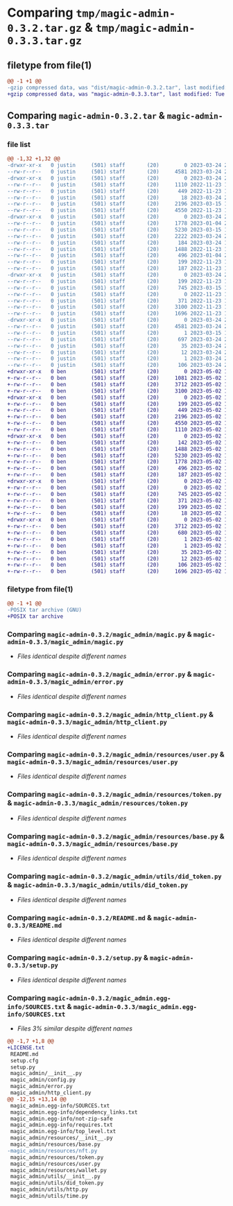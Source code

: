 # Comparing `tmp/magic-admin-0.3.2.tar.gz` & `tmp/magic-admin-0.3.3.tar.gz`

## filetype from file(1)

```diff
@@ -1 +1 @@
-gzip compressed data, was "dist/magic-admin-0.3.2.tar", last modified: Fri Mar 24 22:34:48 2023, max compression
+gzip compressed data, was "magic-admin-0.3.3.tar", last modified: Tue May  2 19:03:50 2023, max compression
```

## Comparing `magic-admin-0.3.2.tar` & `magic-admin-0.3.3.tar`

### file list

```diff
@@ -1,32 +1,32 @@
-drwxr-xr-x   0 justin     (501) staff       (20)        0 2023-03-24 22:34:48.000000 magic-admin-0.3.2/
--rw-r--r--   0 justin     (501) staff       (20)     4581 2023-03-24 22:34:48.000000 magic-admin-0.3.2/PKG-INFO
-drwxr-xr-x   0 justin     (501) staff       (20)        0 2023-03-24 22:34:48.000000 magic-admin-0.3.2/magic_admin/
--rw-r--r--   0 justin     (501) staff       (20)     1110 2022-11-23 19:09:59.000000 magic-admin-0.3.2/magic_admin/magic.py
--rw-r--r--   0 justin     (501) staff       (20)      449 2022-11-23 19:09:59.000000 magic-admin-0.3.2/magic_admin/config.py
--rw-r--r--   0 justin     (501) staff       (20)       18 2023-03-24 22:34:14.000000 magic-admin-0.3.2/magic_admin/version.py
--rw-r--r--   0 justin     (501) staff       (20)     2196 2023-03-15 18:09:32.000000 magic-admin-0.3.2/magic_admin/error.py
--rw-r--r--   0 justin     (501) staff       (20)     4550 2022-11-23 19:09:59.000000 magic-admin-0.3.2/magic_admin/http_client.py
-drwxr-xr-x   0 justin     (501) staff       (20)        0 2023-03-24 22:34:48.000000 magic-admin-0.3.2/magic_admin/resources/
--rw-r--r--   0 justin     (501) staff       (20)     1778 2023-01-04 23:30:48.000000 magic-admin-0.3.2/magic_admin/resources/user.py
--rw-r--r--   0 justin     (501) staff       (20)     5230 2023-03-15 18:09:32.000000 magic-admin-0.3.2/magic_admin/resources/token.py
--rw-r--r--   0 justin     (501) staff       (20)     2222 2023-03-24 22:34:14.000000 magic-admin-0.3.2/magic_admin/resources/nft.py
--rw-r--r--   0 justin     (501) staff       (20)      184 2023-03-24 19:59:14.000000 magic-admin-0.3.2/magic_admin/resources/__init__.py
--rw-r--r--   0 justin     (501) staff       (20)     1488 2022-11-23 19:09:59.000000 magic-admin-0.3.2/magic_admin/resources/base.py
--rw-r--r--   0 justin     (501) staff       (20)      496 2023-01-04 23:30:48.000000 magic-admin-0.3.2/magic_admin/resources/wallet.py
--rw-r--r--   0 justin     (501) staff       (20)      199 2022-11-23 19:09:59.000000 magic-admin-0.3.2/magic_admin/__init__.py
--rw-r--r--   0 justin     (501) staff       (20)      187 2022-11-23 19:09:59.000000 magic-admin-0.3.2/magic_admin/response.py
-drwxr-xr-x   0 justin     (501) staff       (20)        0 2023-03-24 22:34:48.000000 magic-admin-0.3.2/magic_admin/utils/
--rw-r--r--   0 justin     (501) staff       (20)      199 2022-11-23 19:09:59.000000 magic-admin-0.3.2/magic_admin/utils/time.py
--rw-r--r--   0 justin     (501) staff       (20)      745 2023-03-15 18:09:32.000000 magic-admin-0.3.2/magic_admin/utils/did_token.py
--rw-r--r--   0 justin     (501) staff       (20)        0 2022-11-23 19:09:59.000000 magic-admin-0.3.2/magic_admin/utils/__init__.py
--rw-r--r--   0 justin     (501) staff       (20)      371 2022-11-23 19:09:59.000000 magic-admin-0.3.2/magic_admin/utils/http.py
--rw-r--r--   0 justin     (501) staff       (20)     3100 2022-11-23 19:09:59.000000 magic-admin-0.3.2/README.md
--rw-r--r--   0 justin     (501) staff       (20)     1696 2022-11-23 19:09:59.000000 magic-admin-0.3.2/setup.py
-drwxr-xr-x   0 justin     (501) staff       (20)        0 2023-03-24 22:34:48.000000 magic-admin-0.3.2/magic_admin.egg-info/
--rw-r--r--   0 justin     (501) staff       (20)     4581 2023-03-24 22:34:48.000000 magic-admin-0.3.2/magic_admin.egg-info/PKG-INFO
--rw-r--r--   0 justin     (501) staff       (20)        1 2023-03-15 18:10:58.000000 magic-admin-0.3.2/magic_admin.egg-info/not-zip-safe
--rw-r--r--   0 justin     (501) staff       (20)      697 2023-03-24 22:34:48.000000 magic-admin-0.3.2/magic_admin.egg-info/SOURCES.txt
--rw-r--r--   0 justin     (501) staff       (20)       35 2023-03-24 22:34:48.000000 magic-admin-0.3.2/magic_admin.egg-info/requires.txt
--rw-r--r--   0 justin     (501) staff       (20)       12 2023-03-24 22:34:48.000000 magic-admin-0.3.2/magic_admin.egg-info/top_level.txt
--rw-r--r--   0 justin     (501) staff       (20)        1 2023-03-24 22:34:48.000000 magic-admin-0.3.2/magic_admin.egg-info/dependency_links.txt
--rw-r--r--   0 justin     (501) staff       (20)      106 2023-03-24 22:34:48.000000 magic-admin-0.3.2/setup.cfg
+drwxr-xr-x   0 ben        (501) staff       (20)        0 2023-05-02 19:03:50.607137 magic-admin-0.3.3/
+-rw-r--r--   0 ben        (501) staff       (20)     1081 2023-05-02 16:31:00.000000 magic-admin-0.3.3/LICENSE.txt
+-rw-r--r--   0 ben        (501) staff       (20)     3712 2023-05-02 19:03:50.607211 magic-admin-0.3.3/PKG-INFO
+-rw-r--r--   0 ben        (501) staff       (20)     3100 2023-05-02 16:31:00.000000 magic-admin-0.3.3/README.md
+drwxr-xr-x   0 ben        (501) staff       (20)        0 2023-05-02 19:03:50.604067 magic-admin-0.3.3/magic_admin/
+-rw-r--r--   0 ben        (501) staff       (20)      199 2023-05-02 16:31:00.000000 magic-admin-0.3.3/magic_admin/__init__.py
+-rw-r--r--   0 ben        (501) staff       (20)      449 2023-05-02 16:31:00.000000 magic-admin-0.3.3/magic_admin/config.py
+-rw-r--r--   0 ben        (501) staff       (20)     2196 2023-05-02 16:31:00.000000 magic-admin-0.3.3/magic_admin/error.py
+-rw-r--r--   0 ben        (501) staff       (20)     4550 2023-05-02 16:31:00.000000 magic-admin-0.3.3/magic_admin/http_client.py
+-rw-r--r--   0 ben        (501) staff       (20)     1110 2023-05-02 16:31:00.000000 magic-admin-0.3.3/magic_admin/magic.py
+drwxr-xr-x   0 ben        (501) staff       (20)        0 2023-05-02 19:03:50.606301 magic-admin-0.3.3/magic_admin/resources/
+-rw-r--r--   0 ben        (501) staff       (20)      142 2023-05-02 16:36:19.000000 magic-admin-0.3.3/magic_admin/resources/__init__.py
+-rw-r--r--   0 ben        (501) staff       (20)     1488 2023-05-02 16:31:00.000000 magic-admin-0.3.3/magic_admin/resources/base.py
+-rw-r--r--   0 ben        (501) staff       (20)     5230 2023-05-02 16:31:00.000000 magic-admin-0.3.3/magic_admin/resources/token.py
+-rw-r--r--   0 ben        (501) staff       (20)     1778 2023-05-02 16:31:00.000000 magic-admin-0.3.3/magic_admin/resources/user.py
+-rw-r--r--   0 ben        (501) staff       (20)      496 2023-05-02 16:31:00.000000 magic-admin-0.3.3/magic_admin/resources/wallet.py
+-rw-r--r--   0 ben        (501) staff       (20)      187 2023-05-02 16:31:00.000000 magic-admin-0.3.3/magic_admin/response.py
+drwxr-xr-x   0 ben        (501) staff       (20)        0 2023-05-02 19:03:50.606949 magic-admin-0.3.3/magic_admin/utils/
+-rw-r--r--   0 ben        (501) staff       (20)        0 2023-05-02 16:31:00.000000 magic-admin-0.3.3/magic_admin/utils/__init__.py
+-rw-r--r--   0 ben        (501) staff       (20)      745 2023-05-02 16:31:00.000000 magic-admin-0.3.3/magic_admin/utils/did_token.py
+-rw-r--r--   0 ben        (501) staff       (20)      371 2023-05-02 16:31:00.000000 magic-admin-0.3.3/magic_admin/utils/http.py
+-rw-r--r--   0 ben        (501) staff       (20)      199 2023-05-02 16:31:00.000000 magic-admin-0.3.3/magic_admin/utils/time.py
+-rw-r--r--   0 ben        (501) staff       (20)       18 2023-05-02 16:32:49.000000 magic-admin-0.3.3/magic_admin/version.py
+drwxr-xr-x   0 ben        (501) staff       (20)        0 2023-05-02 19:03:50.605184 magic-admin-0.3.3/magic_admin.egg-info/
+-rw-r--r--   0 ben        (501) staff       (20)     3712 2023-05-02 19:03:50.000000 magic-admin-0.3.3/magic_admin.egg-info/PKG-INFO
+-rw-r--r--   0 ben        (501) staff       (20)      680 2023-05-02 19:03:50.000000 magic-admin-0.3.3/magic_admin.egg-info/SOURCES.txt
+-rw-r--r--   0 ben        (501) staff       (20)        1 2023-05-02 19:03:50.000000 magic-admin-0.3.3/magic_admin.egg-info/dependency_links.txt
+-rw-r--r--   0 ben        (501) staff       (20)        1 2023-05-02 19:03:50.000000 magic-admin-0.3.3/magic_admin.egg-info/not-zip-safe
+-rw-r--r--   0 ben        (501) staff       (20)       35 2023-05-02 19:03:50.000000 magic-admin-0.3.3/magic_admin.egg-info/requires.txt
+-rw-r--r--   0 ben        (501) staff       (20)       12 2023-05-02 19:03:50.000000 magic-admin-0.3.3/magic_admin.egg-info/top_level.txt
+-rw-r--r--   0 ben        (501) staff       (20)      106 2023-05-02 19:03:50.607457 magic-admin-0.3.3/setup.cfg
+-rw-r--r--   0 ben        (501) staff       (20)     1696 2023-05-02 16:31:00.000000 magic-admin-0.3.3/setup.py
```

### filetype from file(1)

```diff
@@ -1 +1 @@
-POSIX tar archive (GNU)
+POSIX tar archive
```

### Comparing `magic-admin-0.3.2/magic_admin/magic.py` & `magic-admin-0.3.3/magic_admin/magic.py`

 * *Files identical despite different names*

### Comparing `magic-admin-0.3.2/magic_admin/error.py` & `magic-admin-0.3.3/magic_admin/error.py`

 * *Files identical despite different names*

### Comparing `magic-admin-0.3.2/magic_admin/http_client.py` & `magic-admin-0.3.3/magic_admin/http_client.py`

 * *Files identical despite different names*

### Comparing `magic-admin-0.3.2/magic_admin/resources/user.py` & `magic-admin-0.3.3/magic_admin/resources/user.py`

 * *Files identical despite different names*

### Comparing `magic-admin-0.3.2/magic_admin/resources/token.py` & `magic-admin-0.3.3/magic_admin/resources/token.py`

 * *Files identical despite different names*

### Comparing `magic-admin-0.3.2/magic_admin/resources/base.py` & `magic-admin-0.3.3/magic_admin/resources/base.py`

 * *Files identical despite different names*

### Comparing `magic-admin-0.3.2/magic_admin/utils/did_token.py` & `magic-admin-0.3.3/magic_admin/utils/did_token.py`

 * *Files identical despite different names*

### Comparing `magic-admin-0.3.2/README.md` & `magic-admin-0.3.3/README.md`

 * *Files identical despite different names*

### Comparing `magic-admin-0.3.2/setup.py` & `magic-admin-0.3.3/setup.py`

 * *Files identical despite different names*

### Comparing `magic-admin-0.3.2/magic_admin.egg-info/SOURCES.txt` & `magic-admin-0.3.3/magic_admin.egg-info/SOURCES.txt`

 * *Files 3% similar despite different names*

```diff
@@ -1,7 +1,8 @@
+LICENSE.txt
 README.md
 setup.cfg
 setup.py
 magic_admin/__init__.py
 magic_admin/config.py
 magic_admin/error.py
 magic_admin/http_client.py
@@ -12,15 +13,14 @@
 magic_admin.egg-info/SOURCES.txt
 magic_admin.egg-info/dependency_links.txt
 magic_admin.egg-info/not-zip-safe
 magic_admin.egg-info/requires.txt
 magic_admin.egg-info/top_level.txt
 magic_admin/resources/__init__.py
 magic_admin/resources/base.py
-magic_admin/resources/nft.py
 magic_admin/resources/token.py
 magic_admin/resources/user.py
 magic_admin/resources/wallet.py
 magic_admin/utils/__init__.py
 magic_admin/utils/did_token.py
 magic_admin/utils/http.py
 magic_admin/utils/time.py
```

